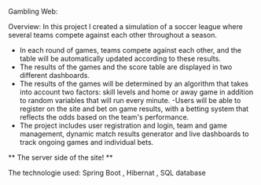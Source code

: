 Gambling Web:

Overview:
In this project I created a simulation of a soccer league where several teams compete against each other throughout a season. 
- In each round of games, teams compete against each other, and the table will be automatically updated according to these results. 
- The results of the games and the score table are displayed in two different dashboards. 
- The results of the games will be determined by an algorithm that takes into account two factors: skill levels and home or away game in addition to random variables that will run every minute. 
-Users will be able to register on the site and bet on game results, with a betting system that reflects the odds based on the team's performance. 
- The project includes user registration and login, team and game management, dynamic match results generator and live dashboards to track ongoing games and individual bets.

**  The server side of the site!  **

The technologie used: Spring Boot , Hibernat , SQL database
